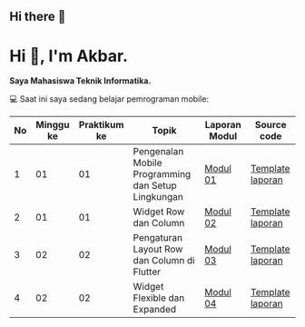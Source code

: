 ## Hi there 👋

# Hi 👋, I'm Akbar.

**Saya Mahasiswa Teknik Informatika.**

💻 Saat ini saya sedang belajar pemrograman mobile:

| No | Minggu ke | Praktikum ke | Topik | Laporan Modul | Source code |
|----|-----------|--------------|-------|-------|------------------|
| 1  | 01        | 01           | Pengenalan Mobile Programming dan Setup Lingkungan | [Modul 01](link-ke-modul-01) | [Template laporan](link-template-laporan) |
| 2  | 01        | 01           | Widget Row dan Column | [Modul 02](link-ke-modul-02) | [Template laporan](link-template-laporan) |
| 3  | 02        | 02           | Pengaturan Layout Row dan Column di Flutter | [Modul 03](link-ke-modul-03) | [Template laporan](link-template-laporan) |
| 4  | 02        | 02           | Widget Flexible dan Expanded | [Modul 04](link-ke-modul-04) | [Template laporan](link-template-laporan) |


